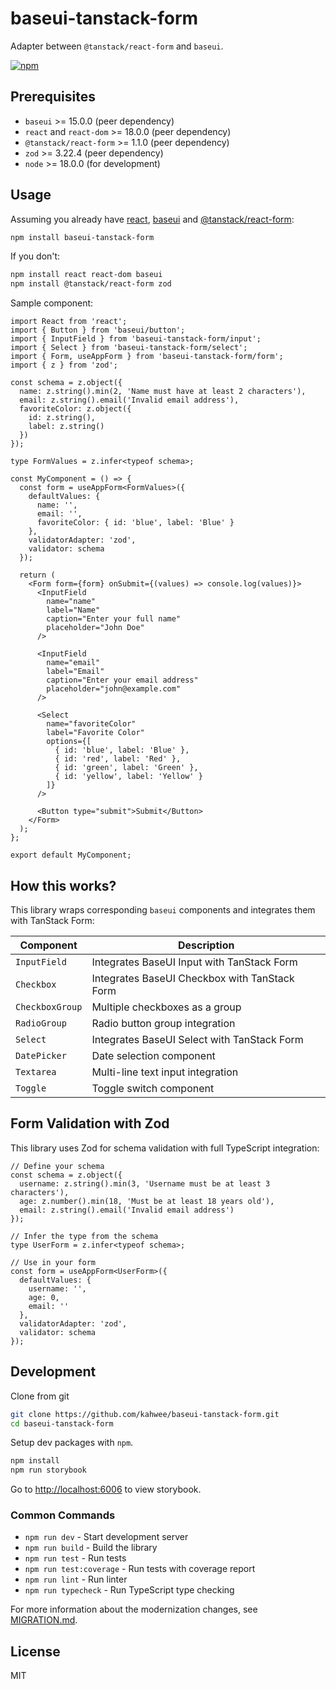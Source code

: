 # baseui-tanstack-form

Adapter between `@tanstack/react-form` and `baseui`.

[![npm](https://img.shields.io/npm/v/baseui-tanstack-form.svg)](https://www.npmjs.com/package/baseui-tanstack-form)

## Prerequisites

- `baseui` >= 15.0.0 (peer dependency)
- `react` and `react-dom` >= 18.0.0 (peer dependency)
- `@tanstack/react-form` >= 1.1.0 (peer dependency)
- `zod` >= 3.22.4 (peer dependency)
- `node` >= 18.0.0 (for development)

## Usage

Assuming you already have [react](https://reactjs.org/), [baseui](https://github.com/uber-web/baseui) and [@tanstack/react-form](https://tanstack.com/form/latest):

```sh
npm install baseui-tanstack-form
```

If you don't:

```sh
npm install react react-dom baseui
npm install @tanstack/react-form zod
```

Sample component:

```tsx
import React from 'react';
import { Button } from 'baseui/button';
import { InputField } from 'baseui-tanstack-form/input';
import { Select } from 'baseui-tanstack-form/select';
import { Form, useAppForm } from 'baseui-tanstack-form/form';
import { z } from 'zod';

const schema = z.object({
  name: z.string().min(2, 'Name must have at least 2 characters'),
  email: z.string().email('Invalid email address'),
  favoriteColor: z.object({
    id: z.string(),
    label: z.string()
  })
});

type FormValues = z.infer<typeof schema>;

const MyComponent = () => {
  const form = useAppForm<FormValues>({
    defaultValues: {
      name: '',
      email: '',
      favoriteColor: { id: 'blue', label: 'Blue' }
    },
    validatorAdapter: 'zod',
    validator: schema
  });

  return (
    <Form form={form} onSubmit={(values) => console.log(values)}>
      <InputField
        name="name"
        label="Name"
        caption="Enter your full name"
        placeholder="John Doe"
      />
      
      <InputField
        name="email"
        label="Email"
        caption="Enter your email address"
        placeholder="john@example.com"
      />
      
      <Select
        name="favoriteColor"
        label="Favorite Color"
        options={[
          { id: 'blue', label: 'Blue' },
          { id: 'red', label: 'Red' },
          { id: 'green', label: 'Green' },
          { id: 'yellow', label: 'Yellow' }
        ]}
      />
      
      <Button type="submit">Submit</Button>
    </Form>
  );
};

export default MyComponent;
```

## How this works?

This library wraps corresponding `baseui` components and integrates them with TanStack Form:

| Component | Description |
|-----------|-------------|
| `InputField` | Integrates BaseUI Input with TanStack Form |
| `Checkbox` | Integrates BaseUI Checkbox with TanStack Form |
| `CheckboxGroup` | Multiple checkboxes as a group |
| `RadioGroup` | Radio button group integration |
| `Select` | Integrates BaseUI Select with TanStack Form |
| `DatePicker` | Date selection component |
| `Textarea` | Multi-line text input integration |
| `Toggle` | Toggle switch component |

## Form Validation with Zod

This library uses Zod for schema validation with full TypeScript integration:

```tsx
// Define your schema
const schema = z.object({
  username: z.string().min(3, 'Username must be at least 3 characters'),
  age: z.number().min(18, 'Must be at least 18 years old'),
  email: z.string().email('Invalid email address')
});

// Infer the type from the schema
type UserForm = z.infer<typeof schema>;

// Use in your form
const form = useAppForm<UserForm>({
  defaultValues: {
    username: '',
    age: 0,
    email: ''
  },
  validatorAdapter: 'zod',
  validator: schema
});
```

## Development

Clone from git

```sh
git clone https://github.com/kahwee/baseui-tanstack-form.git
cd baseui-tanstack-form
```

Setup dev packages with `npm`.

```sh
npm install
npm run storybook
```

Go to [http://localhost:6006](http://localhost:6006) to view storybook.

### Common Commands

- `npm run dev` - Start development server
- `npm run build` - Build the library
- `npm run test` - Run tests
- `npm run test:coverage` - Run tests with coverage report
- `npm run lint` - Run linter
- `npm run typecheck` - Run TypeScript type checking

For more information about the modernization changes, see [MIGRATION.md](./MIGRATION.md).

## License

MIT